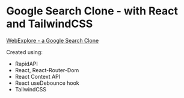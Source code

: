 # Google Search Clone - with React and TailwindCSS

[WebExplore - a Google Search Clone](https://webexplore-search.netlify.app/search)

Created using:
- RapidAPI
- React, React-Router-Dom
- React Context API
- React useDebounce hook
- TailwindCSS
